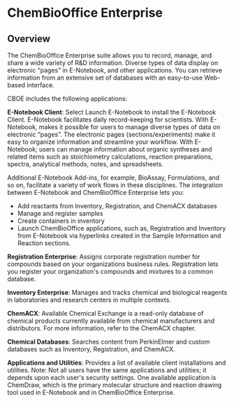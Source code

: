 # ChemBioOffice Enterprise

## Overview

The ChemBioOffice Enterprise suite allows you to record, manage, and share a wide variety of R&D information. Diverse types of data display on electronic “pages” in E-Notebook, and other applications. You can retrieve information from an extensive set of databases with an easy-to-use Web-based interface.

CBOE includes the following applications:

**E-Notebook Client**: Select Launch E-Notebook to install the E-Notebook Client. E-Notebook facilitates daily record-keeping for scientists. With E-Notebook, makes it possible for users to manage diverse types of data on electronic “pages”. The electronic pages (sections/experiments) make it easy to organize information and streamline your workflow. With E-Notebook; users can manage information about organic syntheses and related items such as stoichiometry calculations, reaction preparations, spectra, analytical methods, notes, and spreadsheets.

Additional E-Notebook Add-ins, for example, BioAssay, Formulations, and so on, facilitate a variety of work flows in these disciplines. The integration between E-Notebook and ChemBioOffice Enterprise lets you:

- Add reactants from Inventory, Registration, and ChemACX databases
- Manage and register samples
- Create containers in inventory
- Launch ChemBioOffice applications, such as, Registration and Inventory from E-Notebook via hyperlinks created in the Sample Information and Reaction sections.

**Registration Enterprise**: Assigns corporate registration number for compounds based on your organizations business rules. Registration lets you register your organization's compounds and mixtures to a common database. 

**Inventory Enterprise**: Manages and tracks chemical and biological reagents in laboratories and research centers in multiple contexts.

**ChemACX**: Available Chemical Exchange is a read-only database of chemical products currently available from chemical manufacturers and distributors. For more information, refer to the ChemACX chapter.

**Chemical Databases**: Searches content from PerkinElmer and custom databases such as Inventory, Registration, and ChemACX.

**Applications and Utilities**: Provides a list of available client installations and utilities. Note: Not all users have the same applications and utilities; it depends upon each user's security settings. One available application is ChemDraw, which is the primary molecular structure and reaction drawing tool used in E-Notebook and in ChemBioOffice Enterprise.